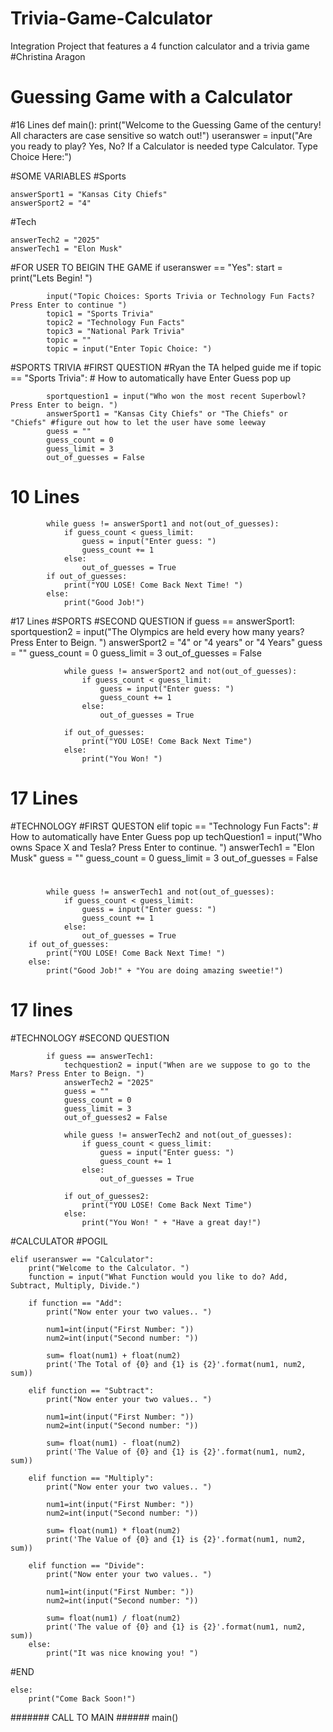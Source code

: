 # Trivia-Game-Calculator
Integration Project that features a 4 function calculator and a trivia game
#Christina Aragon
# Guessing Game with a Calculator

   
#16 Lines
def main():
    print("Welcome to the Guessing Game of the century! All characters are case sensitive so watch out!")
    useranswer = input("Are you ready to play? Yes, No? If a Calculator is needed type Calculator.  Type Choice Here:")

#SOME VARIABLES
#Sports

    answerSport1 = "Kansas City Chiefs"
    answerSport2 = "4"

#Tech

    answerTech2 = "2025"
    answerTech1 = "Elon Musk"


#FOR USER TO BEIGIN THE GAME
    if useranswer == "Yes":
        start = print("Lets Begin! ")
    
            input("Topic Choices: Sports Trivia or Technology Fun Facts? Press Enter to continue ")
            topic1 = "Sports Trivia"
            topic2 = "Technology Fun Facts"
            topic3 = "National Park Trivia"
            topic = ""
            topic = input("Enter Topic Choice: ")
    
#SPORTS TRIVIA
    #FIRST QUESTION
    #Ryan the TA helped guide me
        if topic == "Sports Trivia":
        # How to automatically have Enter Guess pop up

        
            sportquestion1 = input("Who won the most recent Superbowl? Press Enter to beign. ")
            answerSport1 = "Kansas City Chiefs" or "The Chiefs" or "Chiefs" #figure out how to let the user have some leeway
            guess = ""
            guess_count = 0
            guess_limit = 3
            out_of_guesses = False
        
# 10 Lines

            while guess != answerSport1 and not(out_of_guesses):
                if guess_count < guess_limit:
                    guess = input("Enter guess: ")
                    guess_count += 1
                else:
                    out_of_guesses = True
            if out_of_guesses:
                print("YOU LOSE! Come Back Next Time! ")
            else:
                print("Good Job!")
            

#17 Lines
#SPORTS
#SECOND QUESTION 
            if guess == answerSport1:
                sportquestion2 = input("The Olympics are held every how many years? Press Enter to Beign. ")
                answerSport2 = "4" or "4 years" or "4 Years"
                guess = ""
                guess_count = 0
                guess_limit = 3
                out_of_guesses = False

                while guess != answerSport2 and not(out_of_guesses):
                    if guess_count < guess_limit:
                        guess = input("Enter guess: ")
                        guess_count += 1
                    else:
                        out_of_guesses = True
    
                if out_of_guesses:
                    print("YOU LOSE! Come Back Next Time")
                else:
                    print("You Won! ")
                
# 17 Lines
#TECHNOLOGY
#FIRST QUESTON
        elif topic == "Technology Fun Facts":
        # How to automatically have Enter Guess pop up
            techQuestion1 = input("Who owns Space X and Tesla? Press Enter to continue. ")
            answerTech1 = "Elon Musk"
            guess = ""
            guess_count = 0
            guess_limit = 3
            out_of_guesses = False
#   
            while guess != answerTech1 and not(out_of_guesses):
                if guess_count < guess_limit:
                    guess = input("Enter guess: ")
                    guess_count += 1
                else:
                    out_of_guesses = True
        if out_of_guesses:
            print("YOU LOSE! Come Back Next Time! ")
        else:
            print("Good Job!" + "You are doing amazing sweetie!")

# 17 lines
#TECHNOLOGY
#SECOND QUESTION

            if guess == answerTech1:
                techquestion2 = input("When are we suppose to go to the Mars? Press Enter to Beign. ")
                answerTech2 = "2025"
                guess = ""
                guess_count = 0
                guess_limit = 3
                out_of_guesses2 = False

                while guess != answerTech2 and not(out_of_guesses):
                    if guess_count < guess_limit:
                        guess = input("Enter guess: ")
                        guess_count += 1
                    else:
                        out_of_guesses = True

                if out_of_guesses2:
                    print("YOU LOSE! Come Back Next Time")
                else:
                    print("You Won! " + "Have a great day!")

                        
#CALCULATOR
#POGIL 
                
    elif useranswer == "Calculator":
        print("Welcome to the Calculator. ")
        function = input("What Function would you like to do? Add, Subtract, Multiply, Divide.")
            
        if function == "Add":
            print("Now enter your two values.. ")
            
            num1=int(input("First Number: "))
            num2=int(input("Second number: "))
            
            sum= float(num1) + float(num2)
            print('The Total of {0} and {1} is {2}'.format(num1, num2, sum))
            
        elif function == "Subtract":
            print("Now enter your two values.. ")
            
            num1=int(input("First Number: "))
            num2=int(input("Second number: "))
            
            sum= float(num1) - float(num2)
            print('The Value of {0} and {1} is {2}'.format(num1, num2, sum))
            
        elif function == "Multiply":
            print("Now enter your two values.. ")
            
            num1=int(input("First Number: "))
            num2=int(input("Second number: "))
            
            sum= float(num1) * float(num2)
            print('The Value of {0} and {1} is {2}'.format(num1, num2, sum))
            
        elif function == "Divide":
            print("Now enter your two values.. ")
            
            num1=int(input("First Number: "))
            num2=int(input("Second number: "))
            
            sum= float(num1) / float(num2)
            print('The value of {0} and {1} is {2}'.format(num1, num2, sum))
        else:
            print("It was nice knowing you! ")
        
#END
    
    else:
        print("Come Back Soon!")

####### CALL TO MAIN ######
main()


